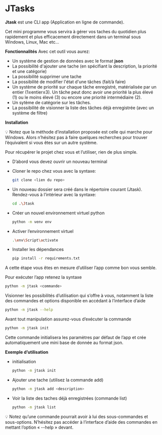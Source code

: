 # JTasks
**************************Jtask************************** est une CLI app (Application en ligne de commande). 

Cet mini programme vous servira à gérer vos taches du quotidien plus rapidement et plus efficacement directement dans un terminal sous Windows, Linux, Mac etc…

**Fonctionnalités** 
Avec cet outil vous aurez:

- Un système de gestion de données avec le format **json**
- La possibilité d'ajouter une tache (en spécifiant la description, la priorité et une catégorie)
- La possibilité supprimer une tache
- La possibilité de modifier l'état d'une tâches (fait/à faire)
- Un système de priorité sur chaque tâche enregistré, matérialisée par un entier (1≤entier≤3). Un tâche peut donc avoir une priorité la plus élevé (1) ou le moins élevé (3) ou encore une priorité intermédiaire (2).
- Un sytème de catégorie sur les tâches.
- La possibilité de visionner la liste des tâches déjà enregistrée (avec un système de filtre)

**Installation** 

<aside>
💡 Notez que la méthode d’installation proposée est celle qui marche pour Windows. Alors n’hésitez pas à faire quelques recherches pour trouver l’équivalent si vous êtes sur un autre système.

</aside>

Pour récupérer le projet chez vous et l’utiliser, rien de plus simple.

- D’abord vous devez ouvrir un nouveau terminal
- Cloner le repo chez vous avec la syntaxe:
    
    ```bash
    git clone <lien du repo>
    ```
    
- Un nouveau dossier sera créé dans le répertoire courant (Jtask). Rendez-vous à l’intérieur avec la syntaxe:
    
    ```bash
    cd .\Jtask
    ```
    
- Créer un nouvel environnement virtuel python
    
    ```bash
    python -m venv env
    ```
    
- Activer l’environnement virtuel
    
    ```bash
    .\env\Script\activate
    ```
    
- Installer les dépendances
    
    ```bash
    pip install -r requirements.txt
    ```
    

A cette étape vous êtes en mesure d’utiliser l’app comme bon vous semble.

Pour exécuter l’app retenez la syntaxe 

```bash
python -m jtask <commande>
```

Visionner les possibilités d’utilisation qui s’offre à vous, notamment la liste des commandes et options disponible en accédant à l’interface d’aide 

```bash
python -m jtask --help
```

Avant tout manipulation assurez-vous d’exécuter la commande <init>

```bash
python -m jtask init 
```

Cette commande initialisera les paramètres par défaut de l’app et crée automatiquement  une mini base de donnée au format json.

**Exemple d’utilisation**

- initialisation
    
    ```bash
    python -m jtask init 
    ```
    
- Ajouter une tache (utilisez la commande add)
    
    ```bash
    python -m jtask add <description> 
    ```
    
- Voir la liste des taches déjà enregistrées (commande list)
    
    ```bash
    python -m jtask list
    ```
    

<aside>
💡 Notez qu’une commande pourrait avoir à lui des sous-commandes et sous-options. N’hésitez pas accéder à l’interface d’aide des commandes en mettant l’option « --help » devant.
</aside>


